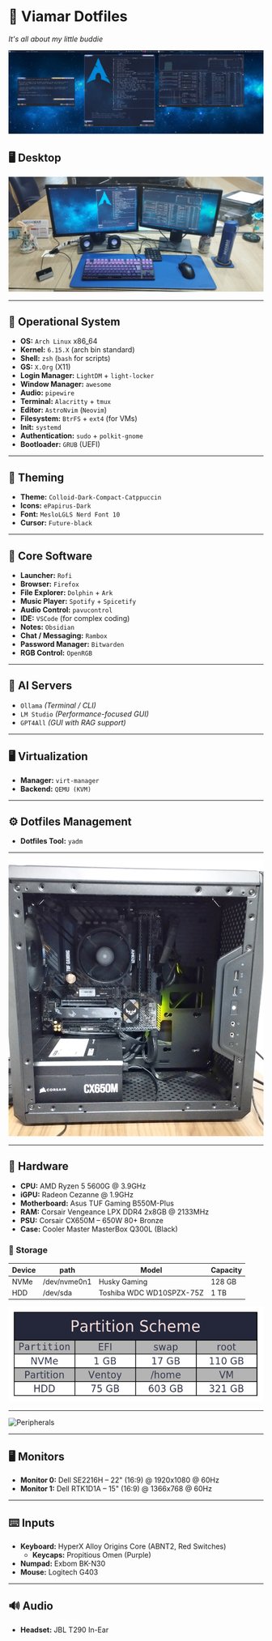 # 🌊 Viamar Dotfiles  

*It's all about my little buddie*

![Fastfetch](https://github.com/jKy0n/Viamar-dotfiles/blob/master/Pictures/Viamar-PC-media/fastfetch-ArchLogo-assis-03-Apr-2025.png)


## 🖥️ Desktop

![Desktop](https://github.com/jKy0n/Viamar-dotfiles/blob/master/Pictures/Viamar-PC-media/desktop-03-Apr-2025.jpg)

---

## 🧬 Operational System

- **OS:** `Arch Linux` x86_64  
- **Kernel:** `6.15.X` (arch bin standard)  
- **Shell:** `zsh` (`bash` for scripts)  
- **GS:** `X.Org` (X11)  
- **Login Manager:** `LightDM` + `light-locker`  
- **Window Manager:** `awesome`  
- **Audio:** `pipewire`  
- **Terminal:** `Alacritty` + `tmux`  
- **Editor:** `AstroNvim` (`Neovim`)  
- **Filesystem:** `BtrFS` + `ext4` (for VMs)  
- **Init:** `systemd`  
- **Authentication:** `sudo` + `polkit-gnome`  
- **Bootloader:** `GRUB` (UEFI)  

---

## 🎨 Theming

- **Theme:** `Colloid-Dark-Compact-Catppuccin`
- **Icons:** `ePapirus-Dark`  
- **Font:** `MesloLGLS Nerd Font 10`  
- **Cursor:** `Future-black`

---

## 🧠 Core Software

- **Launcher:** `Rofi`  
- **Browser:** `Firefox`  
- **File Explorer:** `Dolphin` + `Ark`
- **Music Player:** `Spotify` + `Spicetify`  
- **Audio Control:** `pavucontrol`  
- **IDE:** `VSCode` (for complex coding)  
- **Notes:** `Obsidian`
- **Chat / Messaging:** `Rambox`
- **Password Manager:** `Bitwarden`
- **RGB Control:** `OpenRGB`

---

## 🤖 AI Servers

- `Ollama` *(Terminal / CLI)*  
- `LM Studio` *(Performance-focused GUI)*  
- `GPT4All` *(GUI with RAG support)*  

---

## 🖥️ Virtualization

- **Manager:** `virt-manager`  
- **Backend:** `QEMU (KVM)`

---

## ⚙️ Dotfiles Management

- **Dotfiles Tool:** `yadm`

---

![Viamar](https://github.com/jKy0n/Viamar-dotfiles/blob/master/Pictures/Viamar-PC-media/viamar-14-mar-2025.jpg)

---

## 🧱 Hardware

- **CPU:** AMD Ryzen 5 5600G @ 3.9GHz  
- **iGPU:** Radeon Cezanne @ 1.9GHz  
- **Motherboard:** Asus TUF Gaming B550M-Plus  
- **RAM:** Corsair Vengeance LPX DDR4 2x8GB @ 2133MHz  
- **PSU:** Corsair CX650M – 650W 80+ Bronze  
- **Case:** Cooler Master MasterBox Q300L (Black)  

### 💾 Storage 

| Device |     path     |          Model           | Capacity |
|--------|--------------|--------------------------|----------|
|  NVMe  | /dev/nvme0n1 |       Husky Gaming       |  128 GB  |
|  HDD   |   /dev/sda   | Toshiba WDC WD10SPZX-75Z |   1 TB   |


![Partition Scheme](https://github.com/jKy0n/Viamar-dotfiles/blob/master/Pictures/Viamar-PC-media/PartitionScheme-02-04-2025.png)

---

![Peripherals](https://github.com/jKy0n/Viamar-dotfiles/blob/master/Pictures/Viamar-PC-media/peripherals-03-Apr-2025.jpg)

---

## 🖥️ Monitors

- **Monitor 0:** Dell SE2216H – 22" (16:9) @ 1920x1080 @ 60Hz  
- **Monitor 1:** Dell RTK1D1A – 15" (16:9) @ 1366x768 @ 60Hz  

---

## ⌨️ Inputs

- **Keyboard:** HyperX Alloy Origins Core (ABNT2, Red Switches)  
  - **Keycaps:** Propitious Omen (Purple)  
- **Numpad:** Exbom BK-N30  
- **Mouse:** Logitech G403  

---

## 🔊 Audio

- **Headset:** JBL T290 In-Ear